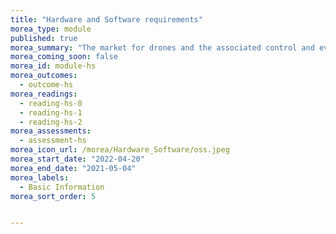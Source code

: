 ```yaml
---
title: "Hardware and Software requirements"
morea_type: module
published: true
morea_summary: "The market for drones and the associated control and evaluation software is virtually unmanageable and requires constant readjustment to the application requirements and technical possibilities with regard to the available budget. This module is intended to facilitate the classification of the available drones."
morea_coming_soon: false
morea_id: module-hs
morea_outcomes:
  - outcome-hs
morea_readings:
  - reading-hs-0
  - reading-hs-1
  - reading-hs-2
morea_assessments:
  - assessment-hs
morea_icon_url: /morea/Hardware_Software/oss.jpeg
morea_start_date: "2022-04-20"
morea_end_date: "2021-05-04"
morea_labels: 
  - Basic Information
morea_sort_order: 5


---
```



